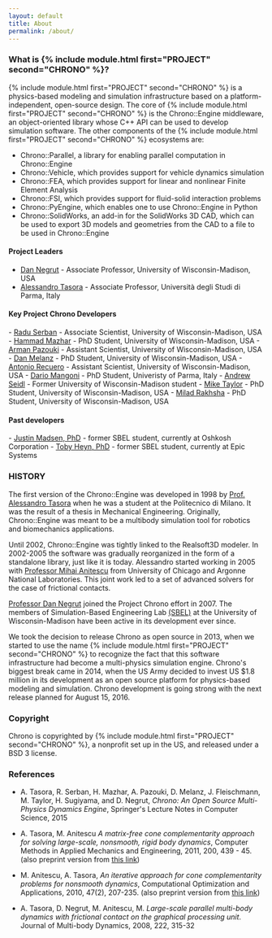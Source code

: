 ```yaml
---
layout: default
title: About
permalink: /about/
---
```



<h3>What is {% include module.html first="PROJECT" second="CHRONO" %}?</h3>

{% include module.html first="PROJECT" second="CHRONO" %} is a physics-based modeling and simulation infrastructure based on a platform-independent, open-source design. The core of {% include module.html first="PROJECT" second="CHRONO" %} is the Chrono::Engine middleware, an object-oriented library whose C++ API can be used to develop simulation software. The other components of the {% include module.html first="PROJECT" second="CHRONO" %} ecosystems are: 

- Chrono::Parallel, a library for enabling parallel computation in Chrono::Engine
- Chrono::Vehicle, which provides support for vehicle dynamics simulation
- Chrono::FEA, which provides support for linear and nonlinear Finite Element Analysis
- Chrono::FSI, which provides support for fluid-solid interaction problems
- Chrono::PyEngine, which enables one to use Chrono::Engine in Python
- Chrono::SolidWorks, an add-in for the SolidWorks 3D CAD, which can be used to export 3D models and geometries from the CAD to a file to be used in Chrono::Engine


<h4> Project Leaders</h4>


- <a href="http://homepages.cae.wisc.edu/~negrut/index.htm">Dan Negrut</a> - Associate Professor, University of Wisconsin-Madison, USA
- <a href="http://dynamics.eng.unipr.it/tasora">Alessandro Tasora</a> - Associate Professor, Università degli Studi di Parma, Italy



<h4>Key Project Chrono Developers</h4>
- <a href="link= http://sbel.wisc.edu/People/ ">Radu Serban</a> - Associate Scientist, University of Wisconsin-Madison, USA
- <a href="link= http://hamelot.co.uk/ ">Hammad Mazhar</a> - PhD Student, University of Wisconsin-Madison, USA
- <a href="link= http://sbel.wisc.edu/People/ ">Arman Pazouki</a> - Assistant Scientist, University of Wisconsin-Madison, USA
- <a href="link= http://melanz.us/ ">Dan Melanz</a> - PhD Student, University of Wisconsin-Madison, USA
- <a href="link= http://sbel.wisc.edu/People/ ">Antonio Recuero</a> - Assistant Scientist, University of Wisconsin-Madison, USA
- <a href="link= http://sbel.wisc.edu/People/ ">Dario Mangoni</a> - PhD Student, Univeristy of Parma, Italy
- <a href="link= http://sbel.wisc.edu/People/ ">Andrew Seidl</a> - Former University of Wisconsin-Madison student
- <a href="link= http://sbel.wisc.edu/People/ ">Mike Taylor</a> - PhD Student, University of Wisconsin-Madison, USA
- <a href="link= http://sbel.wisc.edu/People/ ">Milad Rakhsha</a> - PhD Student, University of Wisconsin-Madison, USA


<h4>Past developers</h4>
- <a href="link= http://sbel.wisc.edu/People/madsen/sbel.html ">Justin Madsen, PhD</a> - former SBEL student, currently at Oshkosh Corporation
- <a href="link= http://sbel.wisc.edu/People/heyn/index.htm ">Toby Heyn, PhD</a> - former SBEL student, currently at Epic Systems


### HISTORY

The first version of the Chrono::Engine was developed in 1998 by [Prof. Alessandro Tasora](http://dynamics.eng.unipr.it/tasora) when he was a student at the Politecnico di Milano. It was the result of a thesis in Mechanical Engineering. Originally, Chrono::Engine was meant to be a multibody simulation tool for robotics and biomechanics applications.

Until 2002, Chrono::Engine was tightly linked to the Realsoft3D modeler. In 2002-2005 the software was gradually reorganized in the form of a standalone library, just like it is today. Alessandro started working in 2005 with [Professor Mihai Anitescu](http://www.mcs.anl.gov/~anitescu/) from University of Chicago and Argonne National Laboratories. This joint work led to a set of advanced solvers for the case of frictional contacts. 

[Professor Dan Negrut](http://homepages.cae.wisc.edu/~negrut/index.htm) joined the Project Chrono effort in 2007. The members of Simulation-Based Engineering Lab [\(SBEL\)](http://sbel.wisc.edu) at the University of Wisconsin-Madison have been active in its development ever since. 

We took the decision to release Chrono as open source in 2013, when we started to use the name {% include module.html first="PROJECT" second="CHRONO" %} to recognize the fact that this software infrastructure had become a multi-physics simulation engine. Chrono's biggest break came in 2014, when the US Army decided to invest US $1.8 million in its development as an open source platform for physics-based modeling and simulation. Chrono development is going strong with the next release planned for August 15, 2016. 

### Copyright
Chrono is copyrighted by {% include module.html first="PROJECT" second="CHRONO" %}, a nonprofit set up in the US, and released under a BSD 3 license. 

### References

- A. Tasora, R. Serban, H. Mazhar, A. Pazouki, D. Melanz, J. Fleischmann, M. Taylor, H. Sugiyama, and D. Negrut, *Chrono: An Open Source Multi-Physics Dynamics Engine*, Springer's Lecture Notes in Computer Science, 2015

<!-- -->

-   A. Tasora, M. Anitescu *A matrix-free cone complementarity
approach for solving large-scale, nonsmooth, rigid body dynamics*,
Computer Methods in Applied Mechanics and Engineering, 2011, 200,
439 - 45. (also preprint version from [this
link](http://www.mcs.anl.gov/~anitescu/PUBLICATIONS/2010/preprint_TASORA_ANITESCU_COMP.pdf))

<!-- -->

-   M. Anitescu, A. Tasora, *An iterative approach for cone
complementarity problems for nonsmooth dynamics*, Computational
Optimization and Applications, 2010, 47(2), 207-235. (also preprint
version from [this
link](http://www.mcs.anl.gov/uploads/cels/papers/P1413.pdf))

<!-- -->

-   A. Tasora, D. Negrut, M. Anitescu, M. *Large-scale parallel
multi-body dynamics with frictional contact on the graphical
processing unit*. Journal of Multi-body Dynamics, 2008, 222, 315-32

<br><br>
